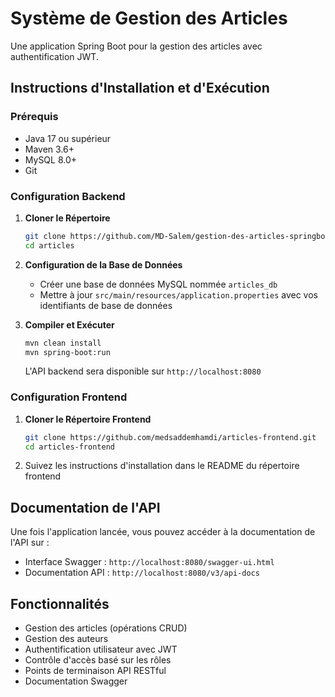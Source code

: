 # Système de Gestion des Articles

Une application Spring Boot pour la gestion des articles avec authentification JWT.

## Instructions d'Installation et d'Exécution

### Prérequis
- Java 17 ou supérieur
- Maven 3.6+
- MySQL 8.0+
- Git

### Configuration Backend

1. **Cloner le Répertoire**
   ```bash
   git clone https://github.com/MD-Salem/gestion-des-articles-springboot.git
   cd articles
   ```

2. **Configuration de la Base de Données**
   - Créer une base de données MySQL nommée `articles_db`
   - Mettre à jour `src/main/resources/application.properties` avec vos identifiants de base de données

3. **Compiler et Exécuter**
   ```bash
   mvn clean install
   mvn spring-boot:run
   ```
   L'API backend sera disponible sur `http://localhost:8080`

### Configuration Frontend

1. **Cloner le Répertoire Frontend**
   ```bash
   git clone https://github.com/medsaddemhamdi/articles-frontend.git
   cd articles-frontend
   ```

2. Suivez les instructions d'installation dans le README du répertoire frontend

## Documentation de l'API

Une fois l'application lancée, vous pouvez accéder à la documentation de l'API sur :
- Interface Swagger : `http://localhost:8080/swagger-ui.html`
- Documentation API : `http://localhost:8080/v3/api-docs`

## Fonctionnalités

- Gestion des articles (opérations CRUD)
- Gestion des auteurs
- Authentification utilisateur avec JWT
- Contrôle d'accès basé sur les rôles
- Points de terminaison API RESTful
- Documentation Swagger